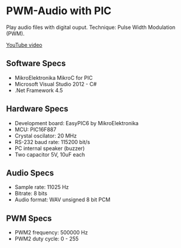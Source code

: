 # PWM-Audio with PIC
Play audio files with digital ouput.
Technique: Pulse Width Modulation (PWM).

[YouTube video](http://www.youtube.com/watch?v=wtK47wF64pY)

## Software Specs
- MikroElektronika MikroC for PIC
- Microsoft Visual Studio 2012 - C#
- .Net Framework 4.5 

## Hardware Specs
- Development board: EasyPIC6 by MikroElektronika
- MCU: PIC16F887
- Crystal oscilator: 20 MHz
- RS-232 baud rate: 115200 bit/s
- PC internal speaker (buzzer)
- Two capacitor 5V, 10uF each 

## Audio Specs
- Sample rate: 11025 Hz
- Bitrate: 8 bits
- Audio format: WAV unsigned 8 bit PCM

## PWM Specs
- PWM2 frequency: 500000 Hz
- PWM2 duty cycle: 0 - 255
